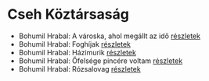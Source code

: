 # Cseh Köztársaság

- Bohumil Hrabal: A városka, ahol megállt az idő [részletek](_details/Bohumil%20Hrabal.md#id_439)
- Bohumil Hrabal: Foghíjak [részletek](_details/Bohumil%20Hrabal.md#id_442)
- Bohumil Hrabal: Házimurik [részletek](_details/Bohumil%20Hrabal.md#id_445)
- Bohumil Hrabal: Őfelsége pincére voltam [részletek](_details/Bohumil%20Hrabal.md#id_446)
- Bohumil Hrabal: Rózsalovag [részletek](_details/Bohumil%20Hrabal.md#id_447)